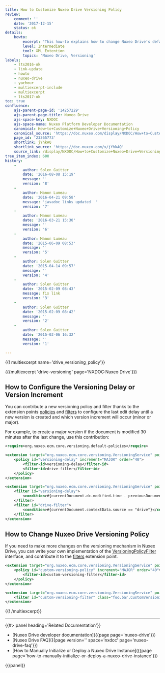 ```yaml
---
title: How to Customize Nuxeo Drive Versioning Policy
review:
    comment: ''
    date: '2017-12-15'
    status: ok
details:
    howto:
        excerpt: "This how-to explains how to change Nuxeo Drive's default versioning policy."
        level: Intermediate
        tool: XML Extention
        topics: 'Nuxeo Drive, Versioning'
labels:
    - lts2016-ok
    - link-update
    - howto
    - nuxeo-drive
    - yachour
    - multiexcerpt-include
    - multiexcerpt
    - lts2017-ok
toc: true
confluence:
    ajs-parent-page-id: '14257229'
    ajs-parent-page-title: Nuxeo Drive
    ajs-space-key: NXDOC
    ajs-space-name: Nuxeo Platform Developer Documentation
    canonical: How+to+Customize+Nuxeo+Drive+Versioning+Policy
    canonical_source: 'https://doc.nuxeo.com/display/NXDOC/How+to+Customize+Nuxeo+Drive+Versioning+Policy'
    page_id: '23365773'
    shortlink: jYhkAQ
    shortlink_source: 'https://doc.nuxeo.com/x/jYhkAQ'
    source_link: /display/NXDOC/How+to+Customize+Nuxeo+Drive+Versioning+Policy
tree_item_index: 600
history:
    -
        author: Solen Guitter
        date: '2016-08-08 15:19'
        message: ''
        version: '8'
    -
        author: Manon Lumeau
        date: '2016-04-21 09:58'
        message: 'javadoc links updated  '
        version: '7'
    -
        author: Manon Lumeau
        date: '2016-03-21 15:30'
        message: ''
        version: '6'
    -
        author: Manon Lumeau
        date: '2015-06-09 08:53'
        message: ''
        version: '5'
    -
        author: Solen Guitter
        date: '2015-04-14 09:57'
        message: ''
        version: '4'
    -
        author: Solen Guitter
        date: '2015-02-09 08:43'
        message: fix link
        version: '3'
    -
        author: Solen Guitter
        date: '2015-02-09 08:42'
        message: ''
        version: '2'
    -
        author: Solen Guitter
        date: '2015-02-06 16:32'
        message: ''
        version: '1'

---
```

{{! multiexcerpt name='drive_versioning_policy'}}

{{{multiexcerpt 'drive-versioning' page='NXDOC:Nuxeo Drive'}}}

## How to Configure the Versioning Delay or Version Increment

You can contribute a new versioning policy and filter thanks to the extension points [policies](http://explorer.nuxeo.org/nuxeo/site/distribution/latest/viewExtensionPoint/org.nuxeo.ecm.core.versioning.VersioningService--policies) and [filters](http://explorer.nuxeo.org/nuxeo/site/distribution/latest/viewExtensionPoint/org.nuxeo.ecm.core.versioning.VersioningService--filters) to configure the last edit delay until a new version is created and which version increment will occur (minor or major).

For example, to create a major version if the document is modified 30 minutes after the last change, use this contribution:

```xml
<require>org.nuxeo.ecm.core.versioning.default-policies</require>

<extension target="org.nuxeo.ecm.core.versioning.VersioningService" point="policies">
    <policy id="versioning-delay" increment="MAJOR" order="40">
        <filter-id>versioning-delay</filter-id>
        <filter-id>drive-filter</filter-id>
    </policy>
</extension>

<extension target="org.nuxeo.ecm.core.versioning.VersioningService" point="filters">
    <filter id="versioning-delay">
        <condition>#{currentDocument.dc.modified.time - previousDocument.dc.modified.time >= 1800000}</condition>
    </filter>
    <filter id="drive-filter">
        <condition>#{currentDocument.contextData.source == "drive"}</condition>
    </filter>
</extension>
```

## How to Change Nuxeo Drive Versioning Policy

If you need to make more changes on the versioning mechanism in Nuxeo Drive, you can write your own implementation of the [VersioningPolicyFilter](http://community.nuxeo.com/api/nuxeo/latest/javadoc/org/nuxeo/ecm/core/versioning/VersioningPolicyFilter.html) interface, and contribute it to the [filters](http://explorer.nuxeo.org/nuxeo/site/distribution/latest/viewExtensionPoint/org.nuxeo.ecm.core.versioning.VersioningService--filters) extension point.


```xml
<extension target="org.nuxeo.ecm.core.versioning.VersioningService" point="policies">
    <policy id="custom-versioning-policy" increment="MAJOR" order="40">
        <filter-id>custom-versioning-filter</filter-id>
    </policy>
</extension>

<extension target="org.nuxeo.ecm.core.versioning.VersioningService" point="filters">
    <filter id="custom-versioning-filter" class="foo.bar.CustomVersioningFilter">
</extension>
```

{{! /multiexcerpt}}

* * *

<div class="row" data-equalizer data-equalize-on="medium"><div class="column medium-6">{{#> panel heading='Related Documentation'}}

- [Nuxeo Drive developer documentation]({{page page='nuxeo-drive'}})
- [Nuxeo Drive FAQ]({{page version='' space='nxdoc' page='nuxeo-drive-faq'}})
- [How to Manually Initialize or Deploy a Nuxeo Drive Instance]({{page page='how-to-manually-initialize-or-deploy-a-nuxeo-drive-instance'}})

{{/panel}}</div><div class="column medium-6">

&nbsp;

</div></div>
